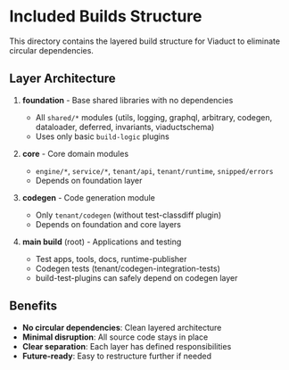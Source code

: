 # Included Builds Structure

This directory contains the layered build structure for Viaduct to eliminate circular dependencies.

## Layer Architecture

1. **foundation** - Base shared libraries with no dependencies
   - All `shared/*` modules (utils, logging, graphql, arbitrary, codegen, dataloader, deferred, invariants, viaductschema)
   - Uses only basic `build-logic` plugins

2. **core** - Core domain modules
   - `engine/*`, `service/*`, `tenant/api`, `tenant/runtime`, `snipped/errors`
   - Depends on foundation layer

3. **codegen** - Code generation module
   - Only `tenant/codegen` (without test-classdiff plugin)
   - Depends on foundation and core layers

4. **main build** (root) - Applications and testing
   - Test apps, tools, docs, runtime-publisher
   - Codegen tests (tenant/codegen-integration-tests)
   - build-test-plugins can safely depend on codegen layer

## Benefits

- **No circular dependencies**: Clean layered architecture
- **Minimal disruption**: All source code stays in place
- **Clear separation**: Each layer has defined responsibilities
- **Future-ready**: Easy to restructure further if needed
